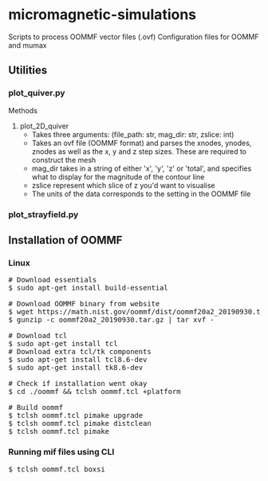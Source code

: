 # micromagnetic-simulations
Scripts to process OOMMF vector files (.ovf)
Configuration files for OOMMF and mumax

## Utilities

### plot_quiver.py

Methods
1. plot_2D_quiver
    - Takes three arguments: (file_path: str, mag_dir: str, zslice: int)
    - Takes an ovf file (OOMMF format) and parses the xnodes, ynodes, znodes as well as the x, y and z step sizes. These are required to construct the mesh
    - mag_dir takes in a string of either 'x', 'y', 'z' or 'total', and specifies what to display for the magnitude of the contour line
    - zslice represent which slice of z you'd want to visualise
    - The units of the data corresponds to the setting in the OOMMF file

### plot_strayfield.py


## Installation of OOMMF

### Linux
<pre>
# Download essentials
$ sudo apt-get install build-essential

# Download OOMMF binary from website
$ wget https://math.nist.gov/oommf/dist/oommf20a2_20190930.tar.gz
$ gunzip -c oommf20a2_20190930.tar.gz | tar xvf -

# Download tcl
$ sudo apt-get install tcl
# Download extra tcl/tk components
$ sudo apt-get install tcl8.6-dev
$ sudo apt-get install tk8.6-dev

# Check if installation went okay
$ cd ./oommf && tclsh oommf.tcl +platform

# Build oommf
$ tclsh oommf.tcl pimake upgrade
$ tclsh oommf.tcl pimake distclean
$ tclsh oommf.tcl pimake
</pre>

### Running mif files using CLI
<pre>
$ tclsh oommf.tcl boxsi <PATH_TO_MIF_FILE>
</pre>
